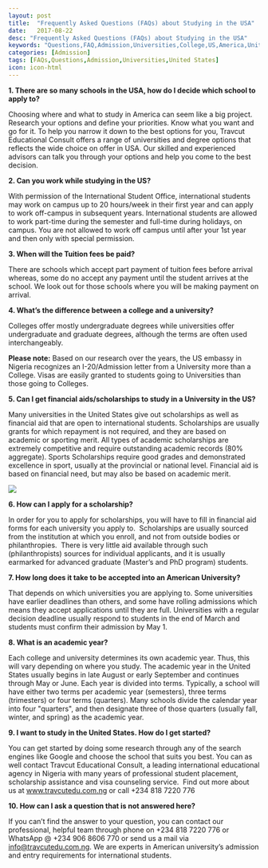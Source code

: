 ```yaml
---
layout: post
title:  "Frequently Asked Questions (FAQs) about Studying in the USA"
date:   2017-08-22
desc: "Frequently Asked Questions (FAQs) about Studying in the USA"
keywords: "Questions,FAQ,Admission,Universities,College,US,America,United States,Abroad,Oversea"
categories: [Admission]
tags: [FAQs,Questions,Admission,Universities,United States]
icon: icon-html
---
```


**1. There are so many schools in the USA, how do I decide which school to apply to?**

Choosing where and what to study in America can seem like a big project. Research your options and define your priorities. Know what you want and go for it. To help you narrow it down to the best options for you, Travcut Educational Consult offers a range of universities and degree options that reflects the wide choice on offer in USA. Our skilled and experienced advisors can talk you through your options and help you come to the best decision.

**2. Can you work while studying in the US?**

With permission of the International Student Office, international students may work on campus up to 20 hours/week in their first year and can apply to work off-campus in subsequent years. International students are allowed to work part-time during the semester and full-time during holidays, on campus. You are not allowed to work off campus until after your 1st year and then only with special permission.

**3. When will the Tuition fees be paid?**

There are schools which accept part payment of tuition fees before arrival whereas, some do no accept any payment until the student arrives at the school. We look out for those schools where you will be making payment on arrival.

**4. What’s the difference between a college and a university?**

Colleges offer mostly undergraduate degrees while universities offer undergraduate and graduate degrees, although the terms are often used interchangeably.

**Please note:** Based on our research over the years, the US embassy in Nigeria recognizes an I-20/Admission letter from a University more than a College. Visas are easily granted to students going to Universities than those going to Colleges.

**5. Can I get financial aids/scholarships to study in a University in the US?**

Many universities in the United States give out scholarships as well as financial aid that are open to international students. Scholarships are usually grants for which repayment is not required, and they are based on academic or sporting merit. All types of academic scholarships are extremely competitive and require outstanding academic records (80% aggregate). Sports Scholarships require good grades and demonstrated excellence in sport, usually at the provincial or national level. Financial aid is based on financial need, but may also be based on academic merit.


<img src="{{ site.img_path }}/post/faq-about-usa.png">


**6. How can I apply for a scholarship?**

In order for you to apply for scholarships, you will have to fill in financial aid forms for each university you apply to.  Scholarships are usually sourced from the institution at which you enroll, and not from outside bodies or philanthropies.  There is very little aid available through such (philanthropists) sources for individual applicants, and it is usually earmarked for advanced graduate (Master’s and PhD program) students.

**7. How long does it take to be accepted into an American University?**

That depends on which universities you are applying to. Some universities have earlier deadlines than others, and some have rolling admissions which means they accept applications until they are full. Universities with a regular decision deadline usually respond to students in the end of March and students must confirm their admission by May 1.

**8. What is an academic year?**

Each college and university determines its own academic year. Thus, this will vary depending on where you study. The academic year in the United States usually begins in late August or early September and continues through May or June. Each year is divided into terms. Typically, a school will have either two terms per academic year (semesters), three terms (trimesters) or four terms (quarters). Many schools divide the calendar year into four "quarters", and then designate three of those quarters (usually fall, winter, and spring) as the academic year.

**9. I want to study in the United States. How do I get started?**

You can get started by doing some research through any of the search engines like Google and choose the school that suits you best. You can as well contact Travcut Educational Consult, a leading international educational agency in Nigeria with many years of professional student placement, scholarship assistance and visa counseling service.  Find out more about us at <a href="http://www.travcutedu.com.ng">www.travcutedu.com.ng</a> or call +234 818 7220 776

**10. How can I ask a question that is not answered here?**

If you can’t find the answer to your question, you can contact our professional, helpful team through phone on +234 818 7220 776 or WhatsApp @ +234 906 8606 770 or send us a mail via <a href="mailto:info@travcutedu.com.ng">info@travcutedu.com.ng</a>. We are experts in American university’s admission and entry requirements for international students.